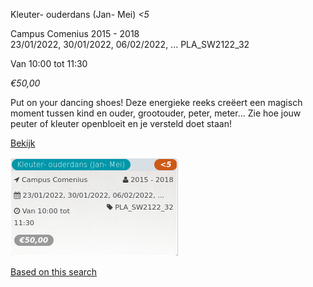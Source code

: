 Kleuter- ouderdans (Jan- Mei) *<5*

Campus Comenius 2015 - 2018  
23/01/2022, 30/01/2022, 06/02/2022, ... PLA\_SW2122\_32  

Van 10:00 tot 11:30

*€50,00*

  

Put on your dancing shoes! Deze energieke reeks creëert een magisch moment tussen kind en ouder, grootouder, peter, meter… Zie hoe jouw peuter of kleuter openbloeit en je versteld doet staan!

[Bekijk](https://tickets.vgc.be/activity/subscribe/PLA_SW2122_32)

![](70226.png)

[Based on this search](https://tickets.vgc.be/activity/index?&vrijeplaatsen=1&Age%5B%5D=3%2C5&entity=286)